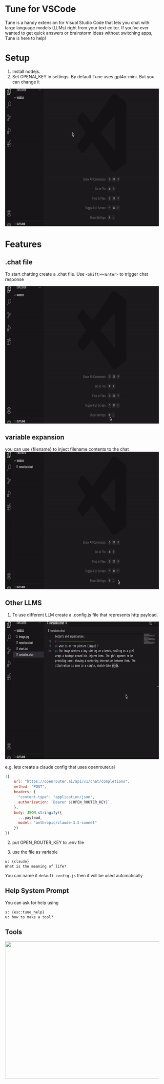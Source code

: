 # Tune for VSCode

Tune is a handy extension for Visual Studio Code that lets you chat with large language models (LLMs) right from your text editor. If you’ve ever wanted to get quick answers or brainstorm ideas without switching apps, Tune is here to help!


# Setup
 1. Install nodejs.
 2. Set OPENAI_KEY in settings. By default Tune uses gpt4o-mini. But you can change it

  <img src=https://raw.githubusercontent.com/iovdin/tune/main/gifs/set_openai_key.gif width=800 height=450>

# Features
## .chat file
To start chatting create a .chat file. Use `<Shift>+<Enter>` to trigger chat response 

  <img src=https://raw.githubusercontent.com/iovdin/tune/main/gifs/basic.gif width=800 height=450>

## variable expansion
you can use {filename} to inject filename contents to the chat
  <img src=https://raw.githubusercontent.com/iovdin/tune/main/gifs/variables.gif width=800 height=450>

## Other LLMS 
1. To use different LLM create a .config.js file that represents http payload.
  <img src=https://raw.githubusercontent.com/iovdin/tune/main/gifs/config.gif width=800 height=450>

e.g. lets create a claude config that uses openrouter.ai

```javascript
({
    url: "https://openrouter.ai/api/v1/chat/completions",
    method: "POST",
    headers: { 
      "content-type": "application/json",
      authorization: `Bearer ${OPEN_ROUTER_KEY}`,
    },
    body: JSON.stringify({ 
      ...payload,
      model: "anthropic/claude-3.5-sonnet"
    })
})
```

2. put OPEN_ROUTER_KEY to .env file

3. use the file as variable
```chat
u: {claude}
What is the meaning of life?
```

You can name it `default.config.js` then it will be used automatically


## Help System Prompt
You can ask for help using
```chat
s: {esc:tune_help}
u: how to make a tool? 
```

## Tools 
  <img src=https://raw.githubusercontent.com/iovdin/tune/main/gifs/tool.gif width=800 height=450>
